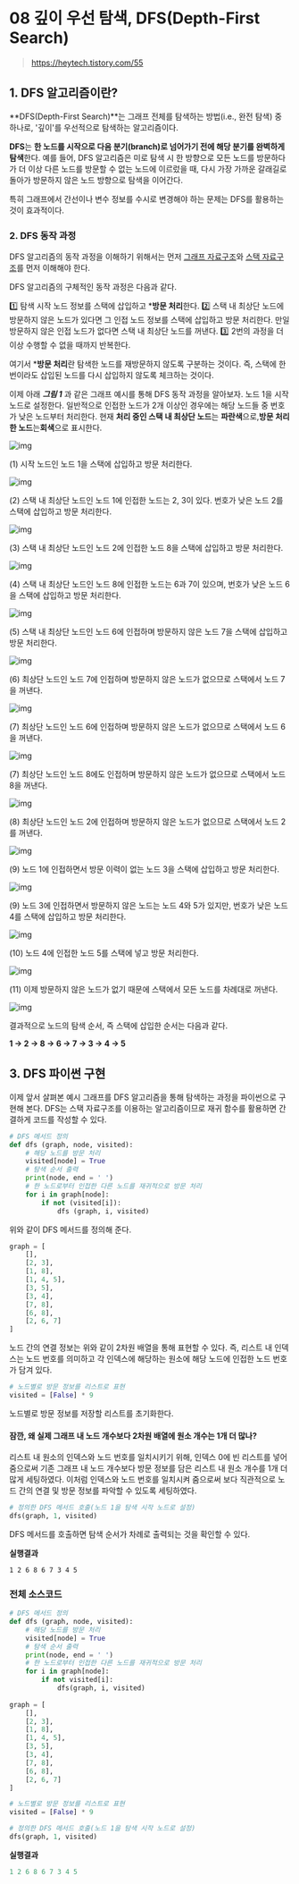 # 08 깊이 우선 탐색, DFS(Depth-First Search)

> https://heytech.tistory.com/55

## 1. DFS 알고리즘이란?

**DFS(Depth-First Search)**는 그래프 전체를 탐색하는 방법(i.e., 완전 탐색) 중 하나로, '깊이'를 우선적으로 탐색하는 알고리즘이다. 

**DFS**는 **한 노드를 시작으로 다음 분기(branch)로 넘어가기 전에 해당 분기를 완벽하게 탐색**한다. 예를 들어, DFS 알고리즘은 미로 탐색 시 한 방향으로 모든 노드를 방문하다가 더 이상 다른 노드를 방문할 수 없는 노드에 이르렀을 때, 다시 가장 가까운 갈래길로 돌아가 방문하지 않은 노드 방향으로 탐색을 이어간다.

특히 그래프에서 간선이나 변수 정보를 수시로 변경해야 하는 문제는 DFS를 활용하는 것이 효과적이다.



### 2. DFS 동작 과정

DFS 알고리즘의 동작 과정을 이해하기 위해서는 먼저 [그래프 자료구조](https://heytech.tistory.com/66)와 [스택 자료구조](https://heytech.tistory.com/46)를 먼저 이해해야 한다.



DFS 알고리즘의 구체적인 동작 과정은 다음과 같다.

1️⃣ 탐색 시작 노드 정보를 스택에 삽입하고 ***방문 처리**한다.
2️⃣ 스택 내 최상단 노드에 방문하지 않은 노드가 있다면 그 인접 노드 정보를 스택에 삽입하고 방문 처리한다.
만일 방문하지 않은 인접 노드가 없다면 스택 내 최상단 노드를 꺼낸다.
3️⃣ 2번의 과정을 더 이상 수행할 수 없을 때까지 반복한다.

여기서 ***방문 처리**란 탐색한 노드를 재방문하지 않도록 구분하는 것이다. 즉, 스택에 한 번이라도 삽입된 노드를 다시 삽입하지 않도록 체크하는 것이다.



이제 아래 ***그림 1*** 과 같은 그래프 예시를 통해 DFS 동작 과정을 알아보자. 노드 1을 시작 노드로 설정한다. 일반적으로 인접한 노드가 2개 이상인 경우에는 해당 노드들 중 번호가 낮은 노드부터 처리한다. 현재 **처리 중인 스택 내 최상단 노드**는 **파란색**으로,**방문 처리한 노드**는**회색**으로 표시한다.





![img](08%20%EA%B9%8A%EC%9D%B4%20%EC%9A%B0%EC%84%A0%20%ED%83%90%EC%83%89,%20DFS(Depth-First%20Search).assets/img.png)



(1) 시작 노드인 노드 1을 스택에 삽입하고 방문 처리한다.

 



![img](08%20%EA%B9%8A%EC%9D%B4%20%EC%9A%B0%EC%84%A0%20%ED%83%90%EC%83%89,%20DFS(Depth-First%20Search).assets/img-16563817826891.png)



 

(2) 스택 내 최상단 노드인 노드 1에 인접한 노드는 2, 3이 있다. 번호가 낮은 노드 2를 스택에 삽입하고 방문 처리한다.

 



![img](08%20%EA%B9%8A%EC%9D%B4%20%EC%9A%B0%EC%84%A0%20%ED%83%90%EC%83%89,%20DFS(Depth-First%20Search).assets/img-16563817826892.png)



 

(3) 스택 내 최상단 노드인 노드 2에 인접한 노드 8을 스택에 삽입하고 방문 처리한다.

 



![img](08%20%EA%B9%8A%EC%9D%B4%20%EC%9A%B0%EC%84%A0%20%ED%83%90%EC%83%89,%20DFS(Depth-First%20Search).assets/img-16563817826903.png)



 

(4) 스택 내 최상단 노드인 노드 8에 인접한 노드는 6과 7이 있으며, 번호가 낮은 노드 6을 스택에 삽입하고 방문 처리한다.

 



![img](08%20%EA%B9%8A%EC%9D%B4%20%EC%9A%B0%EC%84%A0%20%ED%83%90%EC%83%89,%20DFS(Depth-First%20Search).assets/img-16563817826904.png)



 

(5) 스택 내 최상단 노드인 노드 6에 인접하며 방문하지 않은 노드 7을 스택에 삽입하고 방문 처리한다.

 



![img](08%20%EA%B9%8A%EC%9D%B4%20%EC%9A%B0%EC%84%A0%20%ED%83%90%EC%83%89,%20DFS(Depth-First%20Search).assets/img-16563817826905.png)



 

(6) 최상단 노드인 노드 7에 인접하며 방문하지 않은 노드가 없으므로 스택에서 노드 7을 꺼낸다.

 



![img](08%20%EA%B9%8A%EC%9D%B4%20%EC%9A%B0%EC%84%A0%20%ED%83%90%EC%83%89,%20DFS(Depth-First%20Search).assets/img-16563817826906.png)



 

(7) 최상단 노드인 노드 6에 인접하며 방문하지 않은 노드가 없으므로 스택에서 노드 6을 꺼낸다.

 



![img](08%20%EA%B9%8A%EC%9D%B4%20%EC%9A%B0%EC%84%A0%20%ED%83%90%EC%83%89,%20DFS(Depth-First%20Search).assets/img-16563817826907.png)



 

(7) 최상단 노드인 노드 8에도 인접하며 방문하지 않은 노드가 없으므로 스택에서 노드 8을 꺼낸다.

 



![img](08%20%EA%B9%8A%EC%9D%B4%20%EC%9A%B0%EC%84%A0%20%ED%83%90%EC%83%89,%20DFS(Depth-First%20Search).assets/img-16563817826908.png)



 

(8) 최상단 노드인 노드 2에 인접하며 방문하지 않은 노드가 없으므로 스택에서 노드 2를 꺼낸다.

 



![img](08%20%EA%B9%8A%EC%9D%B4%20%EC%9A%B0%EC%84%A0%20%ED%83%90%EC%83%89,%20DFS(Depth-First%20Search).assets/img-16563817826909.png)



 

(9) 노드 1에 인접하면서 방문 이력이 없는 노드 3을 스택에 삽입하고 방문 처리한다.

 



![img](08%20%EA%B9%8A%EC%9D%B4%20%EC%9A%B0%EC%84%A0%20%ED%83%90%EC%83%89,%20DFS(Depth-First%20Search).assets/img-165638178269110.png)



 

(9) 노드 3에 인접하면서 방문하지 않은 노드는 노드 4와 5가 있지만, 번호가 낮은 노드 4를 스택에 삽입하고 방문 처리한다.

 



![img](08%20%EA%B9%8A%EC%9D%B4%20%EC%9A%B0%EC%84%A0%20%ED%83%90%EC%83%89,%20DFS(Depth-First%20Search).assets/img-165638178269111.png)



 

(10) 노드 4에 인접한 노드 5를 스택에 넣고 방문 처리한다.

 



![img](08%20%EA%B9%8A%EC%9D%B4%20%EC%9A%B0%EC%84%A0%20%ED%83%90%EC%83%89,%20DFS(Depth-First%20Search).assets/img-165638178269112.png)



 

(11) 이제 방문하지 않은 노드가 없기 때문에 스택에서 모든 노드를 차례대로 꺼낸다.

 



![img](08%20%EA%B9%8A%EC%9D%B4%20%EC%9A%B0%EC%84%A0%20%ED%83%90%EC%83%89,%20DFS(Depth-First%20Search).assets/img-165638178269113.png)




결과적으로 노드의 탐색 순서, 즉 스택에 삽입한 순서는 다음과 같다.

**1 -> 2 -> 8 -> 6 -> 7 -> 3 -> 4 -> 5**



## 3. DFS 파이썬 구현

이제 앞서 살펴본 예시 그래프를 DFS 알고리즘을 통해 탐색하는 과정을 파이썬으로 구현해 본다. DFS는 스택 자료구조를 이용하는 알고리즘이므로 재귀 함수를 활용하면 간결하게 코드를 작성할 수 있다.

```python
# DFS 메서드 정의
def dfs (graph, node, visited):
    # 해당 노드를 방문 처리
    visited[node] = True
    # 탐색 순서 출력
    print(node, end = ' ')
    # 한 노드로부터 인접한 다른 노드를 재귀적으로 방문 처리
    for i in graph[node]:
        if not (visited[i]):
            dfs (graph, i, visited)
```



위와 같이 DFS 메서드를 정의해 준다.

```python
graph = [
    [],
    [2, 3],
    [1, 8],
    [1, 4, 5],
    [3, 5],
    [3, 4],
    [7, 8],
    [6, 8],
    [2, 6, 7]
]
```



노드 간의 연결 정보는 위와 같이 2차원 배열을 통해 표현할 수 있다. 즉, 리스트 내 인덱스는 노드 번호를 의미하고 각 인덱스에 해당하는 원소에 해당 노드에 인접한 노드 번호가 담겨 있다.

```python
# 노드별로 방문 정보를 리스트로 표현
visited = [False] * 9
```

노드별로 방문 정보를 저장할 리스트를 초기화한다.



#### 잠깐, 왜 실제 그래프 내 노드 개수보다 2차원 배열에 원소 개수는 1개 더 많나?

리스트 내 원소의 인덱스와 노드 번호를 일치시키기 위해, 인덱스 0에 빈 리스트를 넣어줌으로써 기존 그래프 내 노드 개수보다 방문 정보를 담은 리스트 내 원소 개수를 1개 더 많게 세팅하였다. 이처럼 인덱스와 노드 번호를 일치시켜 줌으로써 보다 직관적으로 노드 간의 연결 및 방문 정보를 파악할 수 있도록 세팅하였다.

```python
# 정의한 DFS 메서드 호출(노드 1을 탐색 시작 노드로 설정)
dfs(graph, 1, visited)
```

DFS 메서드를 호출하면 탐색 순서가 차례로 출력되는 것을 확인할 수 있다.

**실행결과**

```
1 2 6 8 6 7 3 4 5
```



### 전체 소스코드

```python
# DFS 메서드 정의
def dfs (graph, node, visited):
    # 해당 노드를 방문 처리
    visited[node] = True
    # 탐색 순서 출력
    print(node, end = ' ')
    # 한 노드로부터 인접한 다른 노드를 재귀적으로 방문 처리
    for i in graph[node]:
        if not visited[i]:
            dfs(graph, i, visited)
            
graph = [
    [],
    [2, 3],
    [1, 8],
    [1, 4, 5],
    [3, 5],
    [3, 4],
    [7, 8],
    [6, 8],
    [2, 6, 7]
]

# 노드별로 방문 정보를 리스트로 표현
visited = [False] * 9

# 정의한 DFS 메서드 호출(노드 1을 탐색 시작 노드로 설정)
dfs(graph, 1, visited)
```

**실행결과**

```python
1 2 6 8 6 7 3 4 5
```